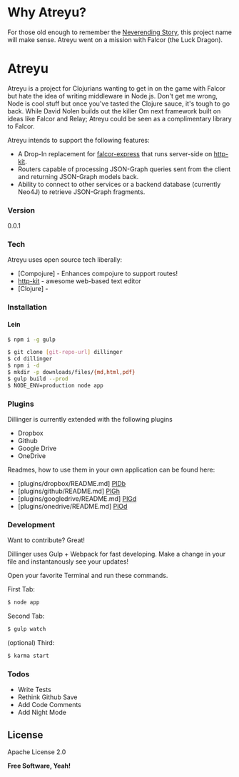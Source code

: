 # Why Atreyu?
For those old enough to remember the [Neverending Story], this project name will make sense. Atreyu went on a mission with Falcor (the Luck Dragon).

# Atreyu
Atreyu is a project for Clojurians wanting to get in on the game with Falcor but hate the idea of writing middleware in Node.js. Don't get me wrong, Node is cool stuff but once you've tasted the Clojure sauce, it's tough to go back. While David Nolen builds out the killer Om next framework built on ideas like Falcor and Relay; Atreyu could be seen as a complimentary library to Falcor.

Atreyu intends to support the following features:
  - A Drop-In replacement for [falcor-express] that runs server-side on [http-kit].
  - Routers capable of processing JSON-Graph queries sent from the client and returning JSON-Graph models back.
  - Ability to connect to other services or a backend database (currently Neo4J) to retrieve JSON-Graph fragments.

### Version
0.0.1

### Tech

Atreyu uses open source tech liberally:
* [Compojure] - Enhances compojure to support routes!
* [http-kit] - awesome web-based text editor
* [Clojure] -


### Installation

#### Lein

```sh
$ npm i -g gulp
```

```sh
$ git clone [git-repo-url] dillinger
$ cd dillinger
$ npm i -d
$ mkdir -p downloads/files/{md,html,pdf}
$ gulp build --prod
$ NODE_ENV=production node app
```

### Plugins

Dillinger is currently extended with the following plugins

* Dropbox
* Github
* Google Drive
* OneDrive

Readmes, how to use them in your own application can be found here:

* [plugins/dropbox/README.md] [PlDb]
* [plugins/github/README.md] [PlGh]
* [plugins/googledrive/README.md] [PlGd]
* [plugins/onedrive/README.md] [PlOd]

### Development

Want to contribute? Great!

Dillinger uses Gulp + Webpack for fast developing.
Make a change in your file and instantanously see your updates!

Open your favorite Terminal and run these commands.

First Tab:
```sh
$ node app
```

Second Tab:
```sh
$ gulp watch
```

(optional) Third:
```sh
$ karma start
```

### Todos

 - Write Tests
 - Rethink Github Save
 - Add Code Comments
 - Add Night Mode

License
----

Apache License 2.0


**Free Software, Yeah!**

[//]: # (These are reference links used in the body of this note and get stripped out when the markdown processor does it's job. There is no need to format nicely because it shouldn't be seen. Thanks SO - http://stackoverflow.com/questions/4823468/store-comments-in-markdown-syntax)

   [Neverending Story]: <http://www.imdb.com/title/tt0088323/>
   [falcor-express]: <https://github.com/Netflix/falcor-express>
   [http-kit]: <https://github.com/http-kit/http-kit>

   [dill]: <https://github.com/joemccann/dillinger>
   [git-repo-url]: <https://github.com/joemccann/dillinger.git>
   [john gruber]: <http://daringfireball.net>
   [@thomasfuchs]: <http://twitter.com/thomasfuchs>
   [df1]: <http://daringfireball.net/projects/markdown/>
   [marked]: <https://github.com/chjj/marked>
   [Ace Editor]: <http://ace.ajax.org>
   [node.js]: <http://nodejs.org>
   [Twitter Bootstrap]: <http://twitter.github.com/bootstrap/>
   [keymaster.js]: <https://github.com/madrobby/keymaster>
   [jQuery]: <http://jquery.com>
   [@tjholowaychuk]: <http://twitter.com/tjholowaychuk>
   [express]: <http://expressjs.com>
   [AngularJS]: <http://angularjs.org>
   [Gulp]: <http://gulpjs.com>

   [PlDb]: <https://github.com/joemccann/dillinger/tree/master/plugins/dropbox/README.md>
   [PlGh]:  <https://github.com/joemccann/dillinger/tree/master/plugins/github/README.md>
   [PlGd]: <https://github.com/joemccann/dillinger/tree/master/plugins/googledrive/README.md>
   [PlOd]: <https://github.com/joemccann/dillinger/tree/master/plugins/onedrive/README.md>
